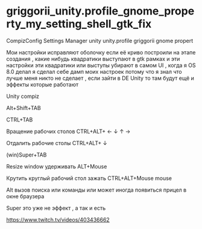 # griggorii_unity.profile_gnome_property_my_setting_shell_gtk_fix
CompizConfig Settings Manager unity unity.profile griggorii gnome propert

Мои настройки исправляют оболочку если её криво построили на этапе создания , какие нибудь квадратики выступают в gtk рамках
и эти настройки эти квадратики или выступы убирают в самом UI , когда я OS 8.0 делал я сделал себе дамп моих настроек потому что я знал что
лучше меня никто не сделает , если зайти в DE Unity то там будут ещё и эффекты которые работают 

Unity compiz

Alt+Shift+TAB

CTRL+TAB

Вращение рабочих столов CTRL+ALT+ ← ↓ ↑ →

Отдалить рабочие столы CTRL+ALT+ ↓

(win)Super+TAB

Resize window удерживать ALT+Mouse

Крутить круглый рабочий стол зажать CTRL+ALT+Mouse mouse 

Alt вызов поиска или команды или может иногда появиться прицел в окне браузера

Super это уже не эффект , а так и есть

https://www.twitch.tv/videos/403436662
